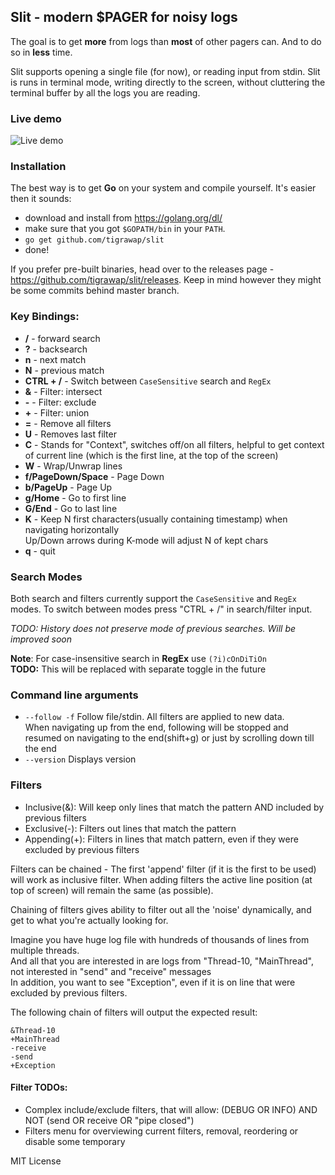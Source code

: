 ## **Slit** - modern $PAGER for noisy logs


The goal is to get **more** from logs than **most** of other pagers can. And to do so in **less** time.


Slit supports opening a single file (for now), or reading input from stdin.
Slit is runs in terminal mode, writing directly to the screen, without cluttering the terminal buffer by all the logs you are reading.

### Live demo
![Live demo](https://habrastorage.org/files/a64/704/82b/a6470482b6b04f548998b57df088ebb6.gif)

### Installation
The best way is to get **Go** on your system and compile yourself. It's easier then it sounds:
- download and install from https://golang.org/dl/  
- make sure that you got `$GOPATH/bin` in your `PATH`.
- `go get github.com/tigrawap/slit`
- done!

If you prefer pre-built binaries, head over to the releases page - https://github.com/tigrawap/slit/releases.
Keep in mind however they might be some commits behind master branch.
  

### Key Bindings:  

- **/** - forward search  
- **?** - backsearch  
- **n** - next match
- **N** - previous match
- **CTRL + /** - Switch between `CaseSensitive` search and `RegEx`
- **&** - Filter: intersect
- **-** - Filter: exclude
- **+** - Filter: union
- **=** - Remove all filters
- **U** - Removes last filter
- **C** - Stands for "Context", switches off/on all filters, helpful to get context of current line (which is the first line, at the top of the screen)
- **W** - Wrap/Unwrap lines
- **f/PageDown/Space** - Page Down
- **b/PageUp** - Page Up
- **g/Home** - Go to first line
- **G/End** - Go to last line
- **K** - Keep N first characters(usually containing timestamp) when navigating horizontally  
    Up/Down arrows during K-mode will adjust N of kept chars 
- **q** - quit

### Search Modes
Both search and filters currently support the `CaseSensitive` and `RegEx` modes.
To switch between modes press "CTRL + /" in search/filter input.

*TODO: History does not preserve mode of previous searches. Will be improved soon*

**Note**: For case-insensitive search in **RegEx** use `(?i)cOnDiTiOn`  
**TODO:** This will be replaced with separate toggle in the future  

### Command line arguments  
- `--follow -f` Follow file/stdin. All filters are applied to new data.  
When navigating up from the end, following will be stopped and resumed on navigating to the end(shift+g) or just by scrolling down till the end
- `--version` Displays version   

### Filters
- Inclusive(&): Will keep only lines that match the pattern AND included by previous filters
- Exclusive(-): Filters out lines that match the pattern
- Appending(+): Filters in lines that match pattern, even if they were excluded by previous filters


Filters can be chained - The first 'append' filter (if it is the first to be used) will work as inclusive filter.
When adding filters the active line position (at top of screen) will remain the same (as possible).

Chaining of filters gives ability to filter out all the 'noise' dynamically, and get to what you're actually looking for.

Imagine you have huge log file with hundreds of thousands of lines from multiple threads.      
And all that you are interested in are logs from "Thread-10, "MainThread", not interested in "send" and "receive" messages  
In addition, you want to see "Exception", even if it is on line that were excluded by previous filters.

The following chain of filters will output the expected result:

```
&Thread-10  
+MainThread  
-receive  
-send  
+Exception

```

#### Filter TODOs:
- Complex include/exclude filters, that will allow: (DEBUG OR INFO) AND NOT (send OR receive OR "pipe closed") 
- Filters menu for overviewing current filters, removal, reordering or disable some temporary

MIT License
